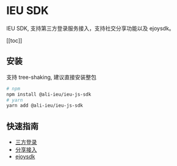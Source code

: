 # IEU SDK

IEU SDK, 支持第三方登录服务接入，支持社交分享功能以及 ejoysdk。

[[toc]]

## 安装

支持 tree-shaking, 建议直接安装整包

```bash
# npm
npm install @ali-ieu/ieu-js-sdk
# yarn
yarn add @ali-ieu/ieu-js-sdk
```

## 快速指南

- [三方登录](./third-party/Readme.md)
- [分享接入](./social-share/Readme.md)
- [ejoysdk](./ejoysdk)
